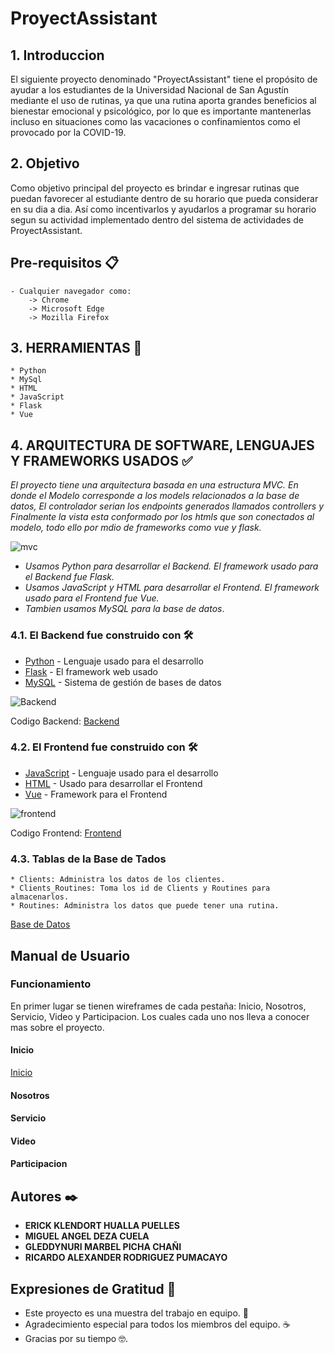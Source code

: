 # ProyectAssistant
## 1. Introduccion

El siguiente proyecto denominado "ProyectAssistant" tiene el propósito de ayudar a los estudiantes de la Universidad Nacional de San Agustín mediante el uso
de rutinas, ya que una rutina aporta grandes beneficios al bienestar emocional y psicológico, por lo que es importante mantenerlas incluso en situaciones como
las vacaciones o confinamientos como el provocado por la COVID-19.

## 2. Objetivo
Como objetivo principal del proyecto es brindar e ingresar rutinas que puedan favorecer al estudiante dentro de su horario que pueda considerar en su dia a dia. Así como incentivarlos y ayudarlos a programar su horario segun su actividad implementado dentro del sistema de actividades de ProyectAssistant.

## Pre-requisitos 📋

    - Cualquier navegador como:
		-> Chrome
		-> Microsoft Edge
		-> Mozilla Firefox

## 3. HERRAMIENTAS 🚀

    * Python
    * MySql
    * HTML
    * JavaScript
    * Flask
    * Vue

## 4. ARQUITECTURA DE SOFTWARE, LENGUAJES Y FRAMEWORKS USADOS ✅
_El proyecto tiene una arquitectura basada en una estructura MVC. En donde el Modelo corresponde a los models relacionados a la base de datos, El controlador serian los endpoints generados llamados controllers y Finalmente la vista esta conformado por los htmls que son conectados al modelo, todo ello por mdio de frameworks como vue y flask._

![mvc](https://user-images.githubusercontent.com/83198652/128783108-97b9af4f-b6ce-4cd3-ada8-adcae9b497ce.png)

* _Usamos Python para desarrollar el Backend. El framework usado para el Backend fue Flask._
* _Usamos JavaScript y HTML para desarrollar el Frontend. El framework usado para el Frontend fue Vue._
* _Tambien usamos MySQL para la base de datos_.

### 4.1. El Backend fue construido con 🛠️

* [Python](https://www.python.org/) - Lenguaje usado para el desarrollo
* [Flask](https://flask.palletsprojects.com/en/2.0.x/) - El framework web usado
* [MySQL](https://www.mysql.com/) - Sistema de gestión de bases de datos

![Backend](https://user-images.githubusercontent.com/83198652/128778278-0ae5b7c2-4c7c-4d21-8292-e462ccd4b6a1.png)

Codigo Backend: [Backend](https://github.com/ehuallap/PROYECTOFINAL_2A_DESARROLLO/tree/main/backend)

### 4.2. El Frontend fue construido con 🛠️

* [JavaScript](https://www.w3schools.com/js/default.asp) - Lenguaje usado para el desarrollo
* [HTML](https://www.w3schools.com/html/default.asp) - Usado para desarrollar el Frontend
* [Vue](https://v3.vuejs.org/guide/introduction.html) - Framework para el Frontend

![frontend](https://user-images.githubusercontent.com/83198652/128801485-18c2b915-7717-4531-a937-a255dd6d8953.png)

Codigo Frontend: [Frontend](https://github.com/ehuallap/PROYECTOFINAL_2A_DESARROLLO/tree/main/frontend_2.0)

### 4.3. Tablas de la Base de Tados
	* Clients: Administra los datos de los clientes.
	* Clients_Routines: Toma los id de Clients y Routines para almacenarlos.
	* Routines: Administra los datos que puede tener una rutina.
[Base de Datos](https://github.com/ehuallap/PROYECTOFINAL_2A_DESARROLLO/tree/main/backend/mysql_scripts)

## Manual de Usuario
### Funcionamiento
En primer lugar se tienen wireframes de cada pestaña: Inicio, Nosotros, Servicio, Video y Participacion.
Los cuales cada uno nos lleva a conocer mas sobre el proyecto.
#### Inicio
[Inicio](https://github.com/ehuallap/PROYECTOFINAL_2A_DESARROLLO/blob/main/1.jpeg)
#### Nosotros
#### Servicio
#### Video
#### Participacion


## Autores ✒️

* **ERICK KLENDORT HUALLA PUELLES** 
* **MIGUEL ANGEL DEZA CUELA** 
* **GLEDDYNURI MARBEL PICHA CHAÑI** 
* **RICARDO ALEXANDER RODRIGUEZ PUMACAYO**

## Expresiones de Gratitud 🎁

* Este proyecto es una muestra del trabajo en equipo. 📢
* Agradecimiento especial para todos los miembros del equipo. ☕
* Gracias por su tiempo 🤓.
